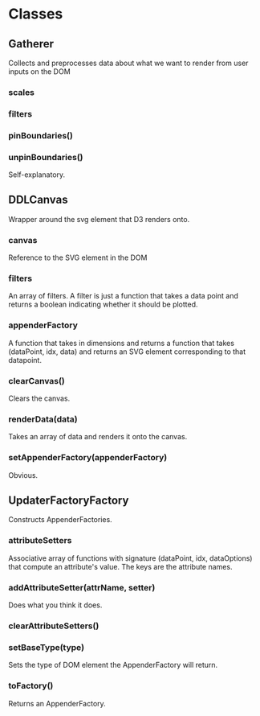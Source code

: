 # Classes

## Gatherer

Collects and preprocesses data about what we want to render from user inputs on the DOM

### scales

### filters

### pinBoundaries()

### unpinBoundaries()

Self-explanatory.

## DDLCanvas

Wrapper around the svg element that D3 renders onto.

### canvas

Reference to the SVG element in the DOM

### filters

An array of filters. A filter is just a function that takes a data point and returns a boolean indicating whether it should be plotted.

### appenderFactory

A function that takes in dimensions and returns a function that takes (dataPoint, idx, data) and returns an SVG element corresponding to that datapoint.

### clearCanvas()

Clears the canvas.

### renderData(data)

Takes an array of data and renders it onto the canvas.

### setAppenderFactory(appenderFactory)

Obvious.

## UpdaterFactoryFactory

Constructs AppenderFactories.

### attributeSetters

Associative array of functions with signature (dataPoint, idx, dataOptions) that compute an attribute's value. The keys are the attribute names.

### addAttributeSetter(attrName, setter)

Does what you think it does.

### clearAttributeSetters()

### setBaseType(type)

Sets the type of DOM element the AppenderFactory will return.

### toFactory()

Returns an AppenderFactory.

